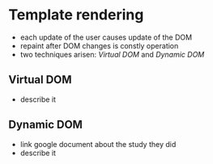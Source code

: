 # Template rendering

- each update of the user causes update of the DOM
- repaint after DOM changes is constly operation
- two techniques arisen: *Virtual DOM* and *Dynamic DOM*



## Virtual DOM

- describe it


## Dynamic DOM

- link google document about the study they did
- describe it